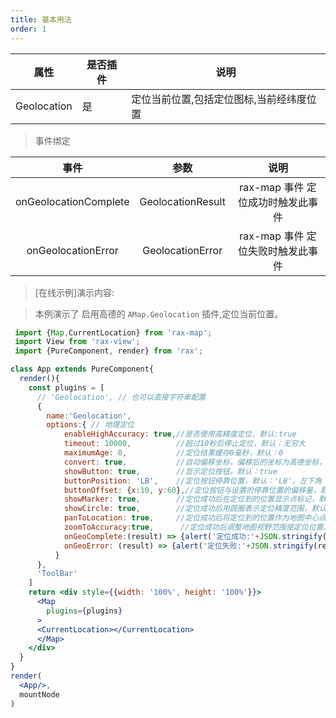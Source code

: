 ```yaml
---
title: 基本用法
order: 1
---
```




| 属性 | 是否插件 | 说明 |
|------|-----|-----|
| Geolocation | 是 | 定位当前位置,包括定位图标,当前经纬度位置 |

> 事件绑定

| 事件       | 参数 | 说明     |
|:-------------:|:-------------:|:-------------:|
| onGeolocationComplete | GeolocationResult | rax-map 事件 定位成功时触发此事件|
| onGeolocationError | GeolocationError | rax-map 事件 定位失败时触发此事件|

> [在线示例]演示内容:

> 本例演示了 启用高德的 `AMap.Geolocation` 插件,定位当前位置。

```jsx
 import {Map,CurrentLocation} from 'rax-map';
 import View from 'rax-view';
 import {PureComponent, render} from 'rax';

class App extends PureComponent{
  render(){
    const plugins = [
      // 'Geolocation', // 也可以直接字符串配置
      {
        name:'Geolocation',
        options:{ // 地理定位
            enableHighAccuracy: true,//是否使用高精度定位，默认:true
            timeout: 10000,          //超过10秒后停止定位，默认：无穷大
            maximumAge: 0,           //定位结果缓存0毫秒，默认：0
            convert: true,           //自动偏移坐标，偏移后的坐标为高德坐标，默认：true
            showButton: true,        //显示定位按钮，默认：true
            buttonPosition: 'LB',    //定位按钮停靠位置，默认：'LB'，左下角
            buttonOffset: {x:10, y:60},//定位按钮与设置的停靠位置的偏移量，默认：Pixel(10, 20)
            showMarker: true,        //定位成功后在定位到的位置显示点标记，默认：true
            showCircle: true,        //定位成功后用圆圈表示定位精度范围，默认：true
            panToLocation: true,     //定位成功后将定位到的位置作为地图中心点，默认：true
            zoomToAccuracy:true,      //定位成功后调整地图视野范围使定位位置及精度范围视野内可见，默认：false
            onGeoComplete:(result) => {alert('定位成功:'+JSON.stringify(result))},
            onGeoError: (result) => {alert('定位失败:'+JSON.stringify(result))},
          }
      },
      'ToolBar'
    ]
    return <div style={{width: '100%', height: '100%'}}>
      <Map
        plugins={plugins}
      >
      <CurrentLocation></CurrentLocation>
      </Map>
    </div>
  }
}
render(
  <App/>,
  mountNode
)
```